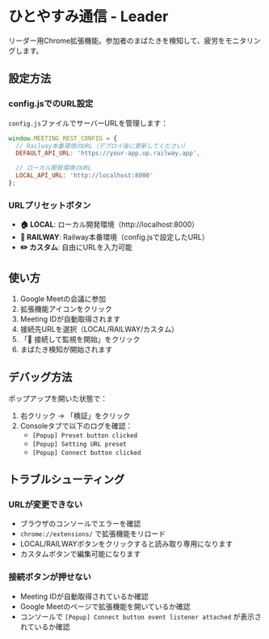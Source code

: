 # ひとやすみ通信 - Leader

リーダー用Chrome拡張機能。参加者のまばたきを検知して、疲労をモニタリングします。

## 設定方法

### config.jsでのURL設定

`config.js`ファイルでサーバーURLを管理します：

```javascript
window.MEETING_REST_CONFIG = {
  // Railway本番環境のURL（デプロイ後に更新してください）
  DEFAULT_API_URL: 'https://your-app.up.railway.app',

  // ローカル開発環境のURL
  LOCAL_API_URL: 'http://localhost:8000'
};
```

### URLプリセットボタン

- **🏠 LOCAL**: ローカル開発環境（http://localhost:8000）
- **🚀 RAILWAY**: Railway本番環境（config.jsで設定したURL）
- **✏️ カスタム**: 自由にURLを入力可能

## 使い方

1. Google Meetの会議に参加
2. 拡張機能アイコンをクリック
3. Meeting IDが自動取得されます
4. 接続先URLを選択（LOCAL/RAILWAY/カスタム）
5. 「🚀 接続して監視を開始」をクリック
6. まばたき検知が開始されます

## デバッグ方法

ポップアップを開いた状態で：
1. 右クリック → 「検証」をクリック
2. Consoleタブで以下のログを確認：
   - `[Popup] Preset button clicked`
   - `[Popup] Setting URL preset`
   - `[Popup] Connect button clicked`

## トラブルシューティング

### URLが変更できない
- ブラウザのコンソールでエラーを確認
- `chrome://extensions/` で拡張機能をリロード
- LOCAL/RAILWAYボタンをクリックすると読み取り専用になります
- カスタムボタンで編集可能になります

### 接続ボタンが押せない
- Meeting IDが自動取得されているか確認
- Google Meetのページで拡張機能を開いているか確認
- コンソールで `[Popup] Connect button event listener attached` が表示されているか確認
